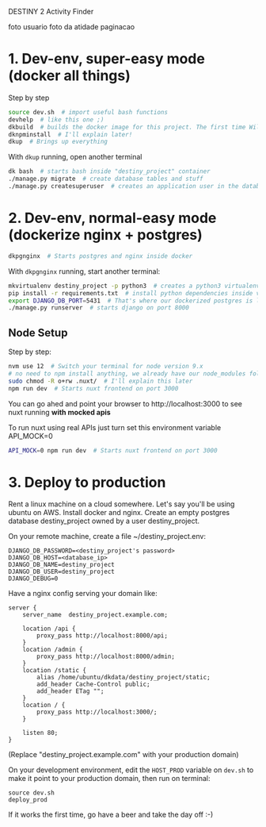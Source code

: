 DESTINY 2 Activity Finder

foto usuario
foto da atidade
paginacao
                                                                                
                                                                                

# 1. Dev-env, super-easy mode (docker all things)

Step by step

```bash
source dev.sh  # import useful bash functions
devhelp  # like this one ;)
dkbuild  # builds the docker image for this project. The first time Will take a while.
dknpminstall  # I'll explain later!
dkup  # Brings up everything
```

With `dkup` running, open another terminal

```bash
dk bash  # starts bash inside "destiny_project" container
./manage.py migrate  # create database tables and stuff
./manage.py createsuperuser  # creates an application user in the database
```

# 2. Dev-env, normal-easy mode (dockerize nginx + postgres)

```bash
dkpgnginx  # Starts postgres and nginx inside docker
```

With `dkpgnginx` running, start another terminal:

```bash
mkvirtualenv destiny_project -p python3  # creates a python3 virtualenv
pip install -r requirements.txt  # install python dependencies inside virtualenv
export DJANGO_DB_PORT=5431  # That's where our dockerized postgres is listening
./manage.py runserver  # starts django on port 8000
```

## Node Setup

Step by step:

```bash
nvm use 12  # Switch your terminal for node version 9.x
# no need to npm install anything, we already have our node_modules folder
sudo chmod -R o+rw .nuxt/  # I'll explain this later
npm run dev  # Starts nuxt frontend on port 3000
```

You can go ahed and point your browser to http://localhost:3000 to see nuxt running **with mocked apis**

To run nuxt using real APIs just turn set this environment variable API_MOCK=0

```bash
API_MOCK=0 npm run dev  # Starts nuxt frontend on port 3000
```

# 3. Deploy to production

Rent a linux machine on a cloud somewhere. Let's say you'll be using ubuntu on AWS.
Install docker and nginx. Create an empty postgres database destiny_project owned by a user destiny_project.

On your remote machine, create a file ~/destiny_project.env:

```
DJANGO_DB_PASSWORD=<destiny_project's password>
DJANGO_DB_HOST=<database_ip>
DJANGO_DB_NAME=destiny_project
DJANGO_DB_USER=destiny_project
DJANGO_DEBUG=0
```

Have a nginx config serving your domain like:

```
server {
    server_name  destiny_project.example.com;

    location /api {
        proxy_pass http://localhost:8000/api;
    }
    location /admin {
        proxy_pass http://localhost:8000/admin;
    }
    location /static {
        alias /home/ubuntu/dkdata/destiny_project/static;
        add_header Cache-Control public;
        add_header ETag "";
    }
    location / {
        proxy_pass http://localhost:3000/;
    }

    listen 80;
}
```

(Replace "destiny_project.example.com" with your production domain)

On your development environment, edit the `HOST_PROD` variable on `dev.sh` to make it point to your production domain, then run on terminal:

```
source dev.sh
deploy_prod
```

If it works the first time, go have a beer and take the day off :-)
